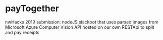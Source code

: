 # payTogether
nwHacks 2019 submission: nodeJS slackbot that uses parsed images from Microsoft Azure Computer Vision API hosted on our own RESTApi to split and pay receipts
